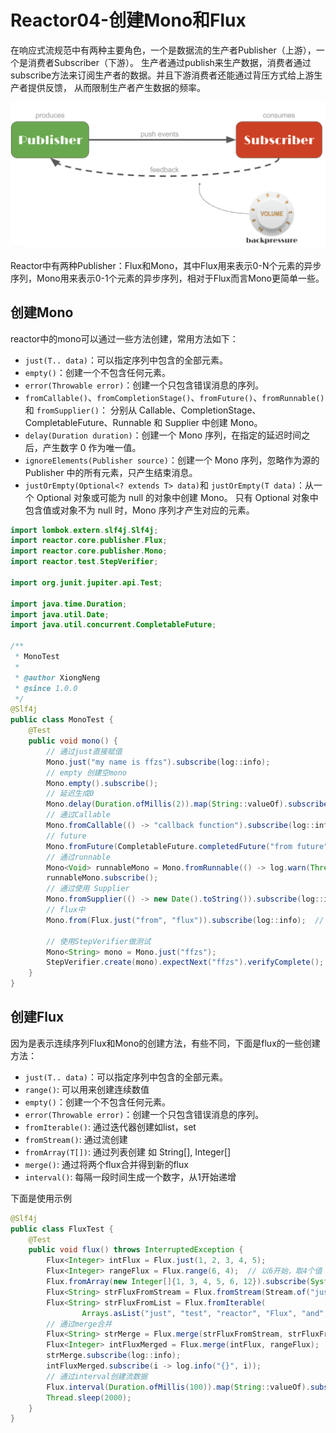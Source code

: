 # Reactor04-创建Mono和Flux

在响应式流规范中有两种主要角色，一个是数据流的生产者Publisher（上游），一个是消费者Subscriber（下游）。
生产者通过publish来生产数据，消费者通过subscribe方法来订阅生产者的数据。并且下游消费者还能通过背压方式给上游生产者提供反馈，
从而限制生产者产生数据的频率。

![img.png](images/img009.png)

Reactor中有两种Publisher：Flux和Mono，其中Flux用来表示0-N个元素的异步序列，Mono用来表示0-1个元素的异步序列，相对于Flux而言Mono更简单一些。

## 创建Mono
reactor中的mono可以通过一些方法创建，常用方法如下：

* `just(T.. data)`：可以指定序列中包含的全部元素。
* `empty()`：创建一个不包含任何元素。
* `error(Throwable error)`：创建一个只包含错误消息的序列。
* `fromCallable()`、`fromCompletionStage()`、`fromFuture()`、`fromRunnable()`和 `fromSupplier()`：
分别从 Callable、CompletionStage、CompletableFuture、Runnable 和 Supplier 中创建 Mono。
* `delay(Duration duration)`：创建一个 Mono 序列，在指定的延迟时间之后，产生数字 0 作为唯一值。
* `ignoreElements(Publisher source)`：创建一个 Mono 序列，忽略作为源的 Publisher 中的所有元素，只产生结束消息。
* `justOrEmpty(Optional<? extends T> data)`和 `justOrEmpty(T data)`：从一个 Optional 对象或可能为 null 的对象中创建 Mono。
只有 Optional 对象中包含值或对象不为 null 时，Mono 序列才产生对应的元素。

```java
import lombok.extern.slf4j.Slf4j;
import reactor.core.publisher.Flux;
import reactor.core.publisher.Mono;
import reactor.test.StepVerifier;

import org.junit.jupiter.api.Test;

import java.time.Duration;
import java.util.Date;
import java.util.concurrent.CompletableFuture;

/**
 * MonoTest
 *
 * @author XiongNeng
 * @since 1.0.0
 */
@Slf4j
public class MonoTest {
    @Test
    public void mono() {
        // 通过just直接赋值
        Mono.just("my name is ffzs").subscribe(log::info);
        // empty 创建空mono
        Mono.empty().subscribe();
        // 延迟生成0
        Mono.delay(Duration.ofMillis(2)).map(String::valueOf).subscribe(log::info);
        // 通过Callable
        Mono.fromCallable(() -> "callback function").subscribe(log::info);
        // future
        Mono.fromFuture(CompletableFuture.completedFuture("from future")).subscribe(log::info);
        // 通过runnable
        Mono<Void> runnableMono = Mono.fromRunnable(() -> log.warn(Thread.currentThread().getName()));
        runnableMono.subscribe();
        // 通过使用 Supplier
        Mono.fromSupplier(() -> new Date().toString()).subscribe(log::info);
        // flux中
        Mono.from(Flux.just("from", "flux")).subscribe(log::info);  // 只返回flux第一个

        // 使用StepVerifier做测试
        Mono<String> mono = Mono.just("ffzs");
        StepVerifier.create(mono).expectNext("ffzs").verifyComplete();
    }
}
```

## 创建Flux

因为是表示连续序列Flux和Mono的创建方法，有些不同，下面是flux的一些创建方法：

* `just(T.. data)`：可以指定序列中包含的全部元素。
* `range()`: 可以用来创建连续数值
* `empty()`：创建一个不包含任何元素。
* `error(Throwable error)`：创建一个只包含错误消息的序列。
* `fromIterable()`: 通过迭代器创建如list，set
* `fromStream()`: 通过流创建
* `fromArray(T[])`: 通过列表创建 如 String[], Integer[]
* `merge()`: 通过将两个flux合并得到新的flux
* `interval()`: 每隔一段时间生成一个数字，从1开始递增

下面是使用示例
```java
@Slf4j
public class FluxTest {
    @Test
    public void flux() throws InterruptedException {
        Flux<Integer> intFlux = Flux.just(1, 2, 3, 4, 5);
        Flux<Integer> rangeFlux = Flux.range(6, 4);  // 以6开始，取4个值：6,7,8,9
        Flux.fromArray(new Integer[]{1, 3, 4, 5, 6, 12}).subscribe(System.out::println);  // 通过fromArray构建
        Flux<String> strFluxFromStream = Flux.fromStream(Stream.of("just", "test", "reactor", "Flux", "and", "Mono"));
        Flux<String> strFluxFromList = Flux.fromIterable(
                Arrays.asList("just", "test", "reactor", "Flux", "and", "Mono"));
        // 通过merge合并
        Flux<String> strMerge = Flux.merge(strFluxFromStream, strFluxFromList);
        Flux<Integer> intFluxMerged = Flux.merge(intFlux, rangeFlux);
        strMerge.subscribe(log::info);
        intFluxMerged.subscribe(i -> log.info("{}", i));
        // 通过interval创建流数据
        Flux.interval(Duration.ofMillis(100)).map(String::valueOf).subscribe(log::info);
        Thread.sleep(2000);
    }
}
```

